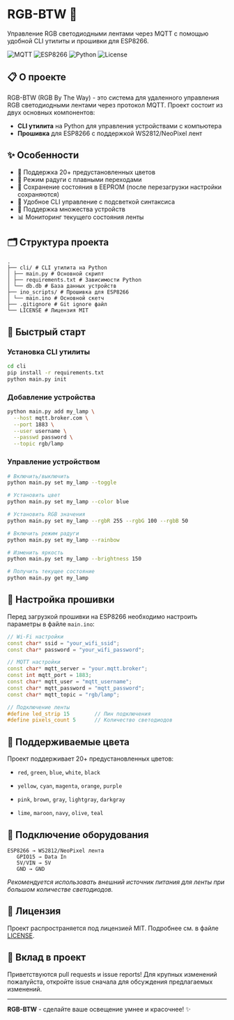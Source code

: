 # RGB-BTW 🌈

Управление RGB светодиодными лентами через MQTT с помощью удобной CLI утилиты и прошивки для ESP8266.

![MQTT](https://img.shields.io/badge/MQTT-Enabled-brightgreen)
![ESP8266](https://img.shields.io/badge/ESP8266-Compatible-orange)
![Python](https://img.shields.io/badge/Python-3.6%2B-blue)
![License](https://img.shields.io/badge/License-MIT-yellow)

## 📋 О проекте

RGB-BTW (RGB By The Way) - это система для удаленного управления RGB светодиодными лентами через протокол MQTT. Проект состоит из двух основных компонентов:

- **CLI утилита** на Python для управления устройствами с компьютера
- **Прошивка** для ESP8266 с поддержкой WS2812/NeoPixel лент

## ✨ Особенности

- 🎨 Поддержка 20+ предустановленных цветов
- 🌈 Режим радуги с плавными переходами
- 💾 Сохранение состояния в EEPROM (после перезагрузки настройки сохраняются)
- 📱 Удобное CLI управление с подсветкой синтаксиса
- 🔧 Поддержка множества устройств
- 📊 Мониторинг текущего состояния ленты

## 🗂️ Структура проекта
```
.
├── cli/ # CLI утилита на Python
│ ├── main.py # Основной скрипт
│ ├── requirements.txt # Зависимости Python
│ └── db.db # База данных устройств
├── ino_scripts/ # Прошивка для ESP8266
│ └── main.ino # Основной скетч
├── .gitignore # Git ignore файл
└── LICENSE # Лицензия MIT
```

## 🚀 Быстрый старт

### Установка CLI утилиты

```bash
cd cli
pip install -r requirements.txt
python main.py init
```

### Добавление устройства
```bash
python main.py add my_lamp \
  --host mqtt.broker.com \
  --port 1883 \
  --user username \
  --passwd password \
  --topic rgb/lamp
```

### Управление устройством
```bash
# Включить/выключить
python main.py set my_lamp --toggle

# Установить цвет
python main.py set my_lamp --color blue

# Установить RGB значения
python main.py set my_lamp --rgbR 255 --rgbG 100 --rgbB 50

# Включить режим радуги
python main.py set my_lamp --rainbow

# Изменить яркость
python main.py set my_lamp --brightness 150

# Получить текущее состояние
python main.py get my_lamp
```

## 🔧 Настройка прошивки
Перед загрузкой прошивки на ESP8266 необходимо настроить параметры в файле `main.ino`:
```cpp
// Wi-Fi настройки
const char* ssid = "your_wifi_ssid";
const char* password = "your_wifi_password";

// MQTT настройки
const char* mqtt_server = "your.mqtt.broker";
const int mqtt_port = 1883;
const char* mqtt_user = "mqtt_username";
const char* mqtt_password = "mqtt_password";
const char* mqtt_topic = "rgb/lamp";

// Подключение ленты
#define led_strip 15        // Пин подключения
#define pixels_count 5      // Количество светодиодов
```

## 📖 Поддерживаемые цвета
Проект поддерживает 20+ предустановленных цветов:

- `red`, `green`, `blue`, `white`, `black`

- `yellow`, `cyan`, `magenta`, `orange`, `purple`

- `pink`, `brown`, `gray`, `lightgray`, `darkgray`

- `lime`, `maroon`, `navy`, `olive`, `teal`
## 🔌 Подключение оборудования
```
ESP8266 → WS2812/NeoPixel лента
   GPIO15 → Data In
   5V/VIN → 5V
   GND → GND
```
_Рекомендуется использовать внешний источник питания для ленты при большом количестве светодиодов._
## 📝 Лицензия
Проект распространяется под лицензией MIT. Подробнее см. в файле [LICENSE](LICENSE).
## 🤝 Вклад в проект
Приветствуются pull requests и issue reports! Для крупных изменений пожалуйста, откройте issue сначала для обсуждения предлагаемых изменений.

---

**RGB-BTW** - сделайте ваше освещение умнее и красочнее! ✨